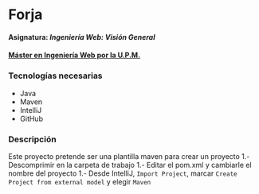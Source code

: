 # Forja
#### Asignatura: *Ingeniería Web: Visión General*
#### [Máster en Ingeniería Web por la U.P.M.](http://miw.etsisi.upm.es)

### Tecnologías necesarias
* Java
* Maven
* IntelliJ
* GitHub

### Descripción
Este proyecto pretende ser una plantilla maven para crear un proyecto
1.- Descomprimir en la carpeta de trabajo
1.- Editar el pom.xml y cambiarle el nombre del proyecto
1.- Desde IntelliJ, `Import Project`, marcar `Create Project from external model` y elegir `Maven`



